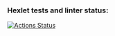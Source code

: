 ### Hexlet tests and linter status:
[![Actions Status](https://github.com/ivp9/frontend-project-44/workflows/hexlet-check/badge.svg)](https://github.com/ivp9/frontend-project-44/actions)